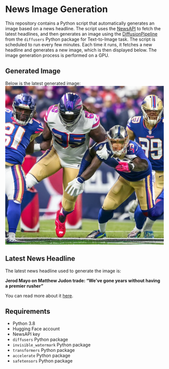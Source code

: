 # News Image Generation
This repository contains a Python script that automatically generates an image based on a news headline. The script uses the [NewsAPI](https://newsapi.org/) to fetch the latest headlines, and then generates an image using the [DiffusionPipeline](https://github.com/huggingface/diffusers) from the `diffusers` Python package for Text-to-Image task.
The script is scheduled to run every few minutes. Each time it runs, it fetches a new headline and generates a new image, which is then displayed below. The image generation process is performed on a GPU.

## Generated Image
Below is the latest generated image:
![Generated Image](image.png)

## Latest News Headline
The latest news headline used to generate the image is:

**Jerod Mayo on Matthew Judon trade: “We’ve gone years without having a premier rusher”**

You can read more about it [here](https://news.google.com/rss/articles/CBMi2wFBVV95cUxPS0pSWUNfd0ZfNzdfX2VhS0Y3R1dMdUxjS1dVcWR2UzVDNU5xVDc3WjltOGZoZGZuNkJPMWIxUmtya1EtUG5zY0hxWFRNRkQ5bzQ5TlhaTG92TUxoU3I0Ri1MUC1ueE10NGcyelRuOUNMdklEcGxTVFZoQ3JzZFBOLU1CRXFWTjhyNkNaYUdQQl9KX0N5OVEwOWJnalk5Rm9uSDZTckVOSXE5ZGE3OVZHcjgxY0FRSnhDXzU4QlpWeHNaU2J6bVNBQ08xQXh2R3N3d0cwVm9saFBneVE?oc=5).

## Requirements
- Python 3.8
- Hugging Face account
- NewsAPI key
- `diffusers` Python package
- `invisible_watermark` Python package
- `transformers` Python package
- `accelerate` Python package
- `safetensors` Python package
